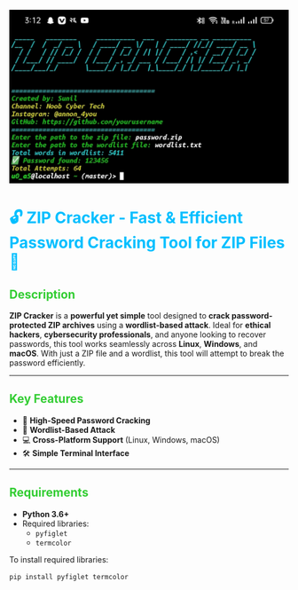 ![logo](IMG_20241211_072558.jpg)
# <span style="color: #00bfff;">🔓 ZIP Cracker - Fast & Efficient Password Cracking Tool for ZIP Files 🔑</span>

## <span style="color: #32cd32;">Description</span>
**ZIP Cracker** is a **powerful yet simple** tool designed to **crack password-protected ZIP archives** using a **wordlist-based attack**. Ideal for **ethical hackers**, **cybersecurity professionals**, and anyone looking to recover passwords, this tool works seamlessly across **Linux**, **Windows**, and **macOS**. With just a ZIP file and a wordlist, this tool will attempt to break the password efficiently.

---

## <span style="color: #32cd32;">Key Features</span>
- 🚀 **High-Speed Password Cracking**  
- 🔑 **Wordlist-Based Attack**  
- 💻 **Cross-Platform Support** (Linux, Windows, macOS)  
- 🛠️ **Simple Terminal Interface**

---

## <span style="color: #32cd32;">Requirements</span>
- **Python 3.6+**
- Required libraries:
  - `pyfiglet`
  - `termcolor`

To install required libraries:
```bash
pip install pyfiglet termcolor
